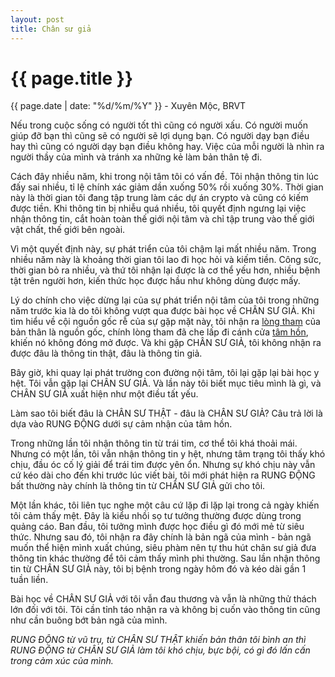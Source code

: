 ```yaml
---
layout: post
title: Chân sư giả
---
```


{{ page.title }}
================
<p class="meta">{{ page.date | date: "%d/%m/%Y" }} - Xuyên Mộc, BRVT</p>

Nếu trong cuộc sống có người tốt thì cũng có người xấu. Có người muốn giúp đỡ bạn thì cũng sẽ có người sẽ lợi dụng bạn. Có người dạy bạn điều hay thì cũng có người dạy bạn điều không hay. Việc của mỗi người là nhìn ra người thầy của mình và tránh xa những kẻ làm bản thân tệ đi. 

Cách đây nhiều năm, khi trong nội tâm tôi có vấn đề. Tôi nhận thông tin lúc đấy sai nhiều, tỉ lệ chính xác giảm dần xuống 50% rồi xuống 30%. Thời gian này là thời gian tôi đang tập trung làm các dự án crypto và cũng có kiếm được tiền. Khi thông tin bị nhiễu quá nhiều, tôi quyết định ngưng lại việc nhận thông tin, cắt hoàn toàn thế giới nội tâm và chỉ tập trung vào thế giới vật chất, thế giới bên ngoài. 

Vì một quyết định này, sự phát triển của tôi chậm lại mất nhiều năm. Trong nhiều năm này là khoảng thời gian tôi lao đi học hỏi và kiếm tiền. Công sức, thời gian bỏ ra nhiều, và thứ tôi nhận lại được là cơ thể yếu hơn, nhiều bệnh tật trên người hơn, kiến thức học được hầu như không dùng được mấy. 

Lý do chính cho việc dừng lại của sự phát triển nội tâm của tôi trong những năm trước kia là do tôi không vượt qua được bài học về CHÂN SƯ GIẢ. Khi tìm hiểu về cội nguồn gốc rễ của sự gặp mặt này, tôi nhận ra [lòng tham](https://cuocdoi.net/2025/06/11/long-tham.html) của bản thân là nguồn gốc, chính lòng tham đã che lấp đi cánh cửa [tâm hồn](https://cuocdoi.net/2025/06/10/tam.html), khiến nó không đóng mở được. Và khi gặp CHÂN SƯ GIẢ, tôi không nhận ra được đâu là thông tin thật, đâu là thông tin giả. 

Bây giờ, khi quay lại phát trường con đường nội tâm, tôi lại gặp lại bài học y hệt. Tôi vẫn gặp lại CHÂN SƯ GIẢ. Và lần này tôi biết mục tiêu mình là gì, và CHÂN SƯ GIẢ xuất hiện như một điều tất yếu. 

Làm sao tôi biết đâu là CHÂN SƯ THẬT - đâu là CHÂN SƯ GIẢ? Câu trả lời là dựa vào RUNG ĐỘNG dưới sự cảm nhận của tâm hồn. 

Trong những lần tôi nhận thông tin từ trái tim, cơ thể tôi khá thoải mái. Nhưng có một lần, tôi vẫn nhận thông tin y hệt, nhưng tâm trạng tôi thấy khó chịu, đầu óc cố lý giải để trái tim được yên ổn. Nhưng sự khó chịu này vẫn cứ kéo dài cho đến khi trước lúc viết bài, tôi mới phát hiện ra RUNG ĐỘNG bất thường này chính là thông tin từ CHÂN SƯ GIẢ gửi cho tôi.

Một lần khác, tôi liên tục nghe một câu cứ lặp đi lặp lại trong cả ngày khiến tôi cảm thấy mệt. Đây là kiểu nhồi sọ tư tưởng thường được dùng trong quảng cáo. Ban đầu, tôi tưởng mình được học điều gì đó mới mẻ từ siêu thức. Nhưng sau đó, tôi nhận ra đây chính là bản ngã của mình - bản ngã muốn thể hiện mình xuất chúng, siêu phàm nên tự thu hút chân sư giả đưa thông tin khác thường để tôi cảm thấy mình phi thường. Sau lần nhận thông tin từ CHÂN SƯ GIẢ này, tôi bị bệnh trong ngày hôm đó và kéo dài gần 1 tuần liền. 

Bài học về CHÂN SƯ GIẢ với tôi vẫn đau thương và vẫn là những thử thách lớn đối với tôi. Tôi cần tỉnh táo nhận ra và không bị cuốn vào thông tin cũng như cần buông bớt bản ngã của mình. 

*RUNG ĐỘNG từ vũ trụ, từ CHÂN SƯ THẬT khiến bản thân tôi bình an thì RUNG ĐỘNG từ CHÂN SƯ GIẢ làm tôi khó chịu, bực bội, có gì đó lấn cấn trong cảm xúc của mình.*
